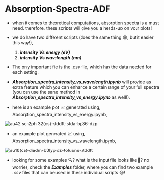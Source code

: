 # Absorption-Spectra-ADF

* when it comes to theoretical computations, absorption spectra is a must need. therefore, these scripts will give you a heads-up on your plots!
* we do have two different scripts (does the same thing 😆, but it easier this way!),
  1. _**intensity Vs energy (eV)**_
  2. _**intensity Vs wavelength (nm)**_

* The only important file is the _.csv_ file, which has the data needed for each setting.
* _**Absorption_spectra_intensity_vs_wavelength.ipynb**_ will provide as extra feature which you can enhance a certain range of your full spectra (you can use the same method in _**Absorption_spectra_intensity_vs_energy.ipynb**_ as well!).
  
* here is an example plot 📈 generated using, Absorption_spectra_intensity_vs_energy.ipynb,
  
![au42 sch2ph 32(cs)-stddft-stda-bp86-dzp](https://github.com/user-attachments/assets/eef85e79-6247-48ed-bffa-b4cd4950931c)

* an example plot generated 📈 using, Absorption_spectra_intensity_vs_wavelength.ipynb,
  
![au18(cs)-diadm-b3lyp-dz-toluene-stddft](https://github.com/user-attachments/assets/1c672719-5de3-47d6-a2fc-966c87fc1edc)

* looking for some examples 🔍? what is the input file looks like 🧐?
  no worries, check the _**Examples**_ folder, where you can find two example _.csv_ files that can be used in these individual scripts 😆!


